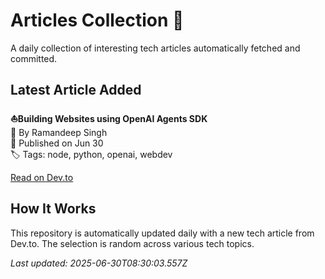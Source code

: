 # Articles Collection 📙

A daily collection of interesting tech articles automatically fetched and committed.

## Latest Article Added

**⛵Building Websites using OpenAI Agents SDK**  
👤 By Ramandeep Singh  
📅 Published on Jun 30  
🏷 Tags: node, python, openai, webdev  

[Read on Dev.to](https://dev.to/buildandcodewithraman/building-websites-using-openai-agents-sdk-10gh)

## How It Works

This repository is automatically updated daily with a new tech article from Dev.to. The selection is random across various tech topics.

_Last updated: 2025-06-30T08:30:03.557Z_

